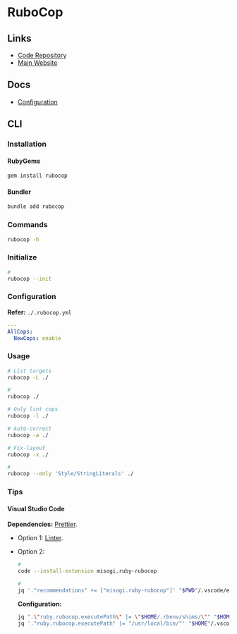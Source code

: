 # RuboCop

## Links

- [Code Repository](https://github.com/rubocop/rubocop)
- [Main Website](https://rubocop.org/)

## Docs

- [Configuration](https://docs.rubocop.org/rubocop/configuration)

## CLI

### Installation

#### RubyGems

```sh
gem install rubocop
```

#### Bundler

```sh
bundle add rubocop
```

### Commands

```sh
rubocop -h
```

### Initialize

```sh
#
rubocop --init
```

### Configuration

**Refer:** `./.rubocop.yml`

```yml
---
AllCops:
  NewCops: enable
```

### Usage

```sh
# List targets
rubocop -L ./

#
rubocop ./

# Only lint cops
rubocop -l ./

# Auto-correct
rubocop -a ./

# Fix-layout
rubocop -x ./

#
rubocop --only 'Style/StringLiterals' ./
```

### Tips

<!-- ####

```rb
# rubocop:disable Metrics/MethodLength
# ...
# rubocop:enable Metrics/MethodLength
``` -->

<!-- ####

```log
git add -N .; git diff --name-only | xargs rubocop
``` -->

<!-- ####

**Refer:** `./.fastlane/Fastfile`

```ruby
# frozen_string_literal: true

opt_out_usage
skip_docs

# ...
``` -->

#### Visual Studio Code

**Dependencies:** [Prettier](/prettier.md#visual-studio-code).

- Option 1: [Linter](/linter.md#visual-studio-code).
- Option 2:

  ```sh
  #
  code --install-extension misogi.ruby-rubocop

  #
  jq '."recommendations" += ["misogi.ruby-rubocop"]' "$PWD"/.vscode/extensions.json | sponge "$PWD"/.vscode/extensions.json
  ```

  **Configuration:**

  ```sh
  jq ".\"ruby.rubocop.executePath\" |= \"$HOME/.rbenv/shims/\"" "$HOME"/.vscode/settings.json | sponge "$HOME"/.vscode/settings.json
  jq '."ruby.rubocop.executePath" |= "/usr/local/bin/"' "$HOME"/.vscode/settings.json | sponge "$HOME"/.vscode/settings.json
  ```
